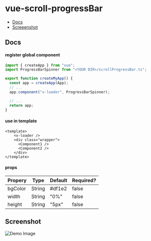 # vue-scroll-progressBar

- [Docs](#docs)
- [Screeenshot](#screenshot)



## Docs

#### register global component
```typescript
import { createApp } from "vue";
import ProgressBarSpinner from "<YOUR DIR>/scrollProgressBar.ts";

export function createMyApp() {
  const app = createApp(App);
  // ...
  app.component("v-loader", ProgressBarSpinner);

  // ...
  return app;
}
```

#### use in template
```vue
<template>
    <v-loader />
    <div class="wrapper">
      <Component1 />
      <Component2 />
    </div>
</template>
```



#### props
| Propery      | Type | Default | Required? |
| ----------- | ----------- | ----------- | ----------- |
| bgColor      | String       | #df1e2 | false |
| width   | String        | "0%" | false |
| height   | String        | "5px" | false |

## Screenshot

![Demo Image](https://i.imgur.com/9MlXM7Q.png)
